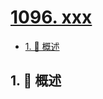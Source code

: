 # [1096. xxx](https://github.com/Tdahuyou/TNotes.leetcode/tree/main/notes/1096.%20xxx)

<!-- region:toc -->

- [1. 📝 概述](#1--概述)

<!-- endregion:toc -->

## 1. 📝 概述
